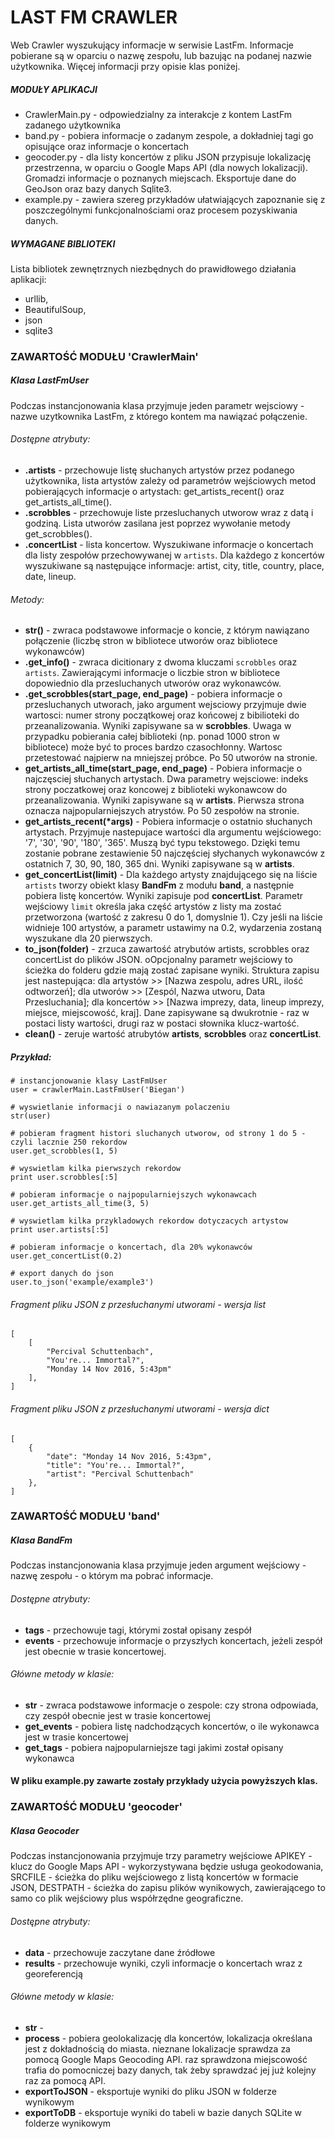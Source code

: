 # LAST FM CRAWLER #
Web Crawler wyszukujący informacje w serwisie LastFm. Informacje pobierane są w oparciu o nazwę zespołu, lub bazując na podanej nazwie użytkownika. Więcej informacji przy opisie klas poniżej.
##### MODUŁY APLIKACJI #####
* CrawlerMain.py - odpowiedzialny za interakcje z kontem LastFm zadanego użytkownika
* band.py - pobiera informacje o zadanym zespole, a dokładniej tagi go opisujące oraz informacje o koncertach
* geocoder.py - dla listy koncertów z pliku JSON przypisuje lokalizację przestrzenna, w oparciu o Google Maps API (dla nowych lokalizacji). Gromadzi informacje o poznanych miejscach. Eksportuje dane do GeoJson oraz bazy danych  Sqlite3.
* example.py - zawiera szereg przykładów ułatwiających zapoznanie się z poszczególnymi funkcjonalnościami oraz procesem pozyskiwania danych.

##### WYMAGANE BIBLIOTEKI #####
Lista bibliotek zewnętrznych niezbędnych do prawidłowego działania aplikacji:
* urllib,
* BeautifulSoup,
* json
* sqlite3

### ZAWARTOŚĆ MODUŁU 'CrawlerMain' ###
##### Klasa LastFmUser
Podczas instancjonowania klasa przyjmuje jeden parametr wejsciowy - nazwe uzytkownika LastFm, z którego kontem ma nawiązać połączenie.
###### Dostępne atrybuty:
* __.artists__ - przechowuje listę słuchanych artystów przez podanego użytkownika, lista artystów zależy od parametrów wejściowych metod pobierających informacje o artystach: get_artists_recent() oraz get_artists_all_time().
* __.scrobbles__ - przechowuje liste przesluchanych utworow wraz z datą i godziną. Lista utworów zasilana jest poprzez wywołanie metody get_scrobbles().
* __.concertList__ - lista koncertow. Wyszukiwane informacje o koncertach dla listy zespołów przechowywanej w ````artists````. Dla każdego z koncertów wyszukiwane są następujące informacje:
artist, city, title, country, place, date, lineup.

###### Metody:
* __str()__ - zwraca podstawowe informacje o koncie, z którym nawiązano połączenie (liczbę stron w bibliotece utworów oraz bibliotece wykonawców)
* __.get_info()__ - zwraca dicitionary z dwoma kluczami ````scrobbles```` oraz ````artists````. Zawierającymi informacje o liczbie stron w bibliotece dopowiednio dla przesluchanych utworów oraz wykonawców.
* __.get_scrobbles(start_page, end_page)__ - pobiera informacje o przesluchanych utworach, jako  argument wejsciowy przyjmuje dwie wartosci: numer strony początkowej oraz końcowej z bibilioteki do przeanalizowania. Wyniki zapisywane sa w __scrobbles__. Uwaga w przypadku pobierania całej biblioteki (np. ponad 1000 stron w bibliotece) może być to proces bardzo czasochłonny. Wartosc przetestować najpierw na mniejszej próbce. Po 50 utworów na stronie.
* __get_artists_all_time(start_page, end_page)__ - Pobiera informacje o najczęsciej słuchanych artystach. Dwa parametry wejsciowe: indeks strony poczatkowej oraz koncowej z biblioteki wykonawcow do przeanalizowania. Wyniki zapisywane są w __artists__. Pierwsza strona oznacza najpopularniejszych atrystów. Po 50 zespołów na stronie. 
* __get_artists_recent(*args)__ - Pobiera informacje o ostatnio słuchanych artystach. Przyjmuje nastepujace wartości dla argumentu wejściowego: '7', '30', '90', '180', '365'. Muszą być typu tekstowego. Dzięki temu zostanie pobrane zestawienie 50 najczęściej słychanych wykonawców z ostatnich 7, 30, 90, 180, 365 dni. Wyniki zapisywane są w __artists__.
* __get_concertList(limit)__ - Dla każdego artysty znajdującego się na liście ````artists```` tworzy obiekt klasy __BandFm__ z modułu __band__, a następnie pobiera listę koncertów. Wyniki zapisuje pod __concertList__. Parametr wejściowy ````limit```` określa jaka część artystów z listy ma zostać przetworzona (wartość z zakresu 0 do 1, domyslnie 1). Czy jeśli na liście widnieje 100 artystów, a parametr ustawimy na 0.2, wydarzenia zostaną wyszukane dla 20 pierwszych.
* __to_json(folder)__ - zrzuca zawartość atrybutów artists, scrobbles oraz concertList do plików JSON. oOpcjonalny parametr wejściowy to ścieżka do folderu gdzie mają zostać zapisane wyniki. Struktura zapisu jest nastepująca: dla artystów >> [Nazwa zespolu,  adres URL, ilość odtworzeń]; dla utworów >> [Zespól, Nazwa utworu, Data Przesluchania]; dla koncertów >> [Nazwa imprezy, data, lineup imprezy, miejsce, miejscowość, kraj]. Dane zapisywane są dwukrotnie - raz w postaci listy wartości, drugi raz w postaci słownika klucz-wartość.
* __clean()__ - zeruje wartość atrubytów __artists__, __scrobbles__ oraz __concertList__.

##### Przykład:
````
# instancjonowanie klasy LastFmUser
user = crawlerMain.LastFmUser('Biegan')

# wyswietlanie informacji o nawiazanym polaczeniu
str(user)

# pobieram fragment histori sluchanych utworow, od strony 1 do 5 - czyli lacznie 250 rekordow
user.get_scrobbles(1, 5)

# wyswietlam kilka pierwszych rekordow
print user.scrobbles[:5]

# pobieram informacje o najpopularniejszych wykonawcach
user.get_artists_all_time(3, 5)

# wyswietlam kilka przykladowych rekordow dotyczacych artystow
print user.artists[:5]

# pobieram informacje o koncertach, dla 20% wykonawców
user.get_concertList(0.2)

# export danych do json
user.to_json('example/example3')
````

###### Fragment pliku JSON z przesłuchanymi utworami - wersja list
````
[
    [
        "Percival Schuttenbach", 
        "You're... Immortal?", 
        "Monday 14 Nov 2016, 5:43pm"
    ], 
]
````
###### Fragment pliku JSON z przesłuchanymi utworami - wersja dict
````
[
    {
        "date": "Monday 14 Nov 2016, 5:43pm", 
        "title": "You're... Immortal?", 
        "artist": "Percival Schuttenbach"
    }, 
]
````

### ZAWARTOŚĆ MODUŁU 'band' ###
##### Klasa BandFm
Podczas instancjonowania klasa przyjmuje jeden argument wejściowy - nazwę zespołu - o którym ma pobrać informacje.
###### Dostępne atrybuty:
* __tags__ - przechowuje tagi, którymi został opisany zespół
* __events__ - przechowuje informacje o przyszłych koncertach, jeżeli zespół jest obecnie w trasie koncertowej.

###### Główne metody w klasie:
* __str__ - zwraca podstawowe informacje o zespole: czy strona odpowiada, czy zespół obecnie jest w trasie koncertowej
* __get_events__ - pobiera listę nadchodzących koncertów, o ile wykonawca jest w trasie koncertowej
* __get_tags__ - pobiera najpopularniejsze tagi jakimi został opisany wykonawca

#### W pliku example.py zawarte zostały przykłady użycia powyższych klas.

### ZAWARTOŚĆ MODUŁU 'geocoder' ###
##### Klasa Geocoder
Podczas instancjonowania przyjmuje trzy parametry wejściowe APIKEY - klucz do Google Maps API - wykorzystywana będzie usługa geokodowania,
SRCFILE - ścieżka do pliku wejściowego z listą koncertów w formacie JSON,  DESTPATH - ścieżka do zapisu plików wynikowych, zawierającego to samo co plik wejściowy plus współrzędne geograficzne.
###### Dostępne atrybuty:
* __data__ - przechowuje zaczytane dane źródłowe
* __results__ - przechowuje wyniki, czyli informacje o koncertach wraz z georeferencją

###### Główne metody w klasie:
* __str__ - 
* __process__ - pobiera geolokalizację dla koncertów, lokalizacja określana jest z dokładnością do miasta. nieznane lokalizacje sprawdza za pomocą Google Maps Geocoding API. raz sprawdzona miejscowość trafia do pomocniczej bazy danych, tak żeby sprawdzać jej już kolejny raz za pomocą API.
* __exportToJSON__ - eksportuje wyniki do pliku JSON w folderze wynikowym
* __exportToDB__ - eksportuje wyniki do tabeli w bazie danych SQLite w folderze wynikowym

